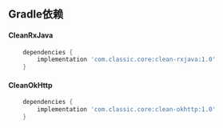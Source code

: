## Gradle依赖


#### CleanRxJava

```gradle
    dependencies {
        implementation 'com.classic.core:clean-rxjava:1.0'
    }
```

#### CleanOkHttp

```gradle
    dependencies {
        implementation 'com.classic.core:clean-okhttp:1.0'
    }
```
